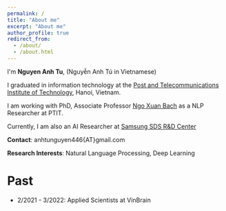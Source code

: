 ```yaml
---
permalink: /
title: "About me"
excerpt: "About me"
author_profile: true
redirect_from: 
  - /about/
  - /about.html
---
```


I'm **Nguyen Anh Tu**, (Nguyễn Anh Tú in Vietnamese)

I graduated in information technology at the [Post and Telecommunications Institute of Technology](https://portal.ptit.edu.vn/), Hanoi, Vietnam.

I am working with  PhD, Associate Professor [Ngo Xuan Bach](https://sites.google.com/site/nxbachcs/) as a NLP Researcher at PTIT.

Currently, I am also an AI Researcher at [Samsung SDS R&D Center](https://samsungsds.com/)

**Contact**: anhtunguyen446{AT}gmail.com

**Research Interests**: Natural Language Processing, Deep Learning

Past
=====
- 2/2021 - 3/2022: Applied Scientists at VinBrain








